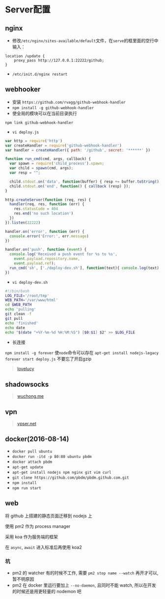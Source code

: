 # Server配置

## nginx

* 修改`/etc/nginx/sites-available/default`文件，在`serve`的框里面的空行中输入：

```
location /update {
    proxy_pass http://127.0.0.1:22222/github;
}
```

* `/etc/init.d/nginx restart`

## webhooker

* 安装 `https://github.com/rvagg/github-webhook-handler`
* `npm install -g github-webhook-handler`
* 使全局的模块可以在当前目录执行

`npm link github-webhook-handler`

* `vi deploy.js`

```javascript
var http = require('http')
var createHandler = require('github-webhook-handler')
var handler = createHandler({ path: '/github', secret: '******' })

function run_cmd(cmd, args, callback) {
  var spawn = require('child_process').spawn;
  var child = spawn(cmd, args);
  var resp = "";

  child.stdout.on('data', function(buffer) { resp += buffer.toString(); });
  child.stdout.on('end', function() { callback (resp) });
}

http.createServer(function (req, res) {
  handler(req, res, function (err) {
    res.statusCode = 404
    res.end('no such location')
  })
}).listen(22222)

handler.on('error', function (err) {
  console.error('Error:', err.message)
})

handler.on('push', function (event) {
  console.log('Received a push event for %s to %s',
    event.payload.repository.name,
    event.payload.ref);
  run_cmd('sh', ['./deploy-dev.sh'], function(text){ console.log(text) });
})
```

* `vi deploy-dev.sh`

```sh
#!/bin/bash
LOG_FILE='/root/tmp'
WEB_PATH='/var/www/html'
cd $WEB_PATH
echo 'pulling'
git clean -f
git pull
echo 'finished'
echo date
echo "$(date "+%Y-%m-%d %H:%M:%S") [$0:$1] $2" >> $LOG_FILE
```

* 长连接

`npm install -g forever` 使`node`命令可以存在
`apt-get install nodejs-legacy`
`forever start deploy.js`
不要忘了开启gzip

> [lovelucy](http://www.lovelucy.info/auto-deploy-website-by-webhooks-of-github-and-gitlab.html)

## shadowsocks

> [wuchong.me](http://wuchong.me/blog/2015/02/02/shadowsocks-install-and-optimize/)

## vpn

> [vpser.net](http://www.vpser.net/manage/linode-vps-pptp-vpn-howto.html)

## docker(2016-08-14)

* `docker pull ubuntu`
* `docker run -itd -p 80:80 ubuntu pbdm`
* `docker attach pbdm`
* `apt-get update`
* `apt-get install nodejs npm nginx git vim curl`
* `git clone https://github.com/pbdm/pbdm.github.com.git`
* `npm install`
* `npm run start`

## web

将 github 上搭建的静态页面迁移到 nodejs 上

使用 pm2 作为 process manager

采用 koa 作为服务端的框架

在 `async`, `await` 进入标准后再使用 koa2

### 坑

* pm2 的 watcher 有的时候不工作, 需要 `pm2 stop name --watch` 再开才可以, 暂不明原因
* pm2 在 docker 里运行要加上 `--no-daemon`, 且同时不能 watch, 所以在开发的时候还是用更轻量的 nodemon 吧

